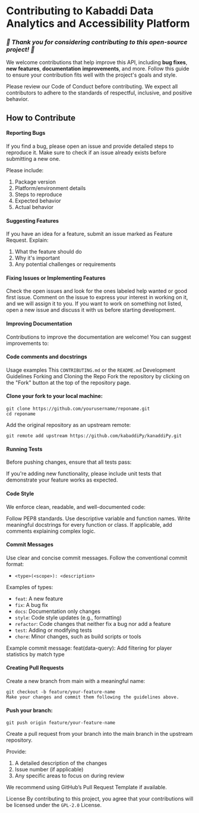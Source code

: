 # Contributing to Kabaddi Data Analytics and Accessibility Platform

### _🎉 Thank you for considering contributing to this open-source project! 🎉_

We welcome contributions that help improve this API, including **bug fixes**, **new features**, **documentation** **improvements**, and more. Follow this guide to ensure your contribution fits well with the project's goals and style.

Please review our Code of Conduct before contributing. We expect all contributors to adhere to the standards of respectful, inclusive, and positive behavior.

## How to Contribute

#### Reporting Bugs
If you find a bug, please open an issue and provide detailed steps to reproduce it. Make sure to check if an issue already exists before submitting a new one.

Please include:

1. Package version
2. Platform/environment details
3. Steps to reproduce
4. Expected behavior
5. Actual behavior

#### Suggesting Features
If you have an idea for a feature, submit an issue marked as Feature Request. Explain:

1. What the feature should do
2. Why it's important
3. Any potential challenges or requirements


#### Fixing Issues or Implementing Features
Check the open issues and look for the ones labeled help wanted or good first issue.
Comment on the issue to express your interest in working on it, and we will assign it to you.
If you want to work on something not listed, open a new issue and discuss it with us before starting development.

#### Improving Documentation
Contributions to improve the documentation are welcome! You can suggest improvements to:

#### Code comments and docstrings
Usage examples
This `CONTRIBUTING.md` or the `README.md`
Development Guidelines
Forking and Cloning the Repo
Fork the repository by clicking on the "Fork" button at the top of the repository page.

#### Clone your fork to your local machine:

```
git clone https://github.com/yourusername/reponame.git
cd reponame
```

Add the original repository as an upstream remote:

```
git remote add upstream https://github.com/kabaddiPy/kanaddiPy.git
```

#### Running Tests
Before pushing changes, ensure that all tests pass:

If you're adding new functionality, please include unit tests that demonstrate your feature works as expected.

#### Code Style
We enforce clean, readable, and well-documented code:

Follow PEP8 standards.
Use descriptive variable and function names.
Write meaningful docstrings for every function or class.
If applicable, add comments explaining complex logic.

#### Commit Messages
Use clear and concise commit messages. Follow the conventional commit format:

- `<type>(<scope>): <description>`

Examples of types:

- `feat`: A new feature
- `fix`: A bug fix
- `docs`: Documentation only changes
- `style`: Code style updates (e.g., formatting)
- `refactor`: Code changes that neither fix a bug nor add a feature
- `test`: Adding or modifying tests
- `chore`: Minor changes, such as build scripts or tools

Example commit message:
feat(data-query): Add filtering for player statistics by match type


#### Creating Pull Requests
Create a new branch from main with a meaningful name:

```
git checkout -b feature/your-feature-name
Make your changes and commit them following the guidelines above.
```


#### Push your branch:

```
git push origin feature/your-feature-name
```

Create a pull request from your branch into the main branch in the upstream repository. 

Provide:
1. A detailed description of the changes
2. Issue number (if applicable)
3. Any specific areas to focus on during review
   
We recommend using GitHub’s Pull Request Template if available.

License
By contributing to this project, you agree that your contributions will be licensed under the `GPL-2.0` License.

